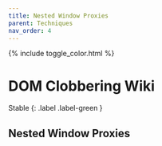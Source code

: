 ```yaml
---
title: Nested Window Proxies
parent: Techniques
nav_order: 4
---
```


{% include toggle_color.html %}

# DOM Clobbering Wiki

Stable
{: .label .label-green }


## Nested Window Proxies

